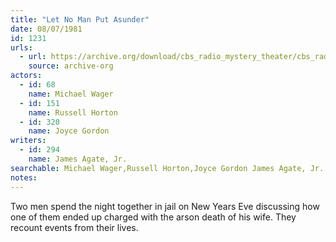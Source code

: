```yaml
---
title: "Let No Man Put Asunder"
date: 08/07/1981
id: 1231
urls: 
  - url: https://archive.org/download/cbs_radio_mystery_theater/cbs_radio_mystery_theater-1201-1250.zip/cbs_radio_mystery_theater-1201-1250%2Fcbsrmt_1231_let_no_man_put_asunder.mp3
    source: archive-org
actors:  
  - id: 68
    name: Michael Wager  
  - id: 151
    name: Russell Horton  
  - id: 320
    name: Joyce Gordon
writers:  
  - id: 294
    name: James Agate, Jr.
searchable: Michael Wager,Russell Horton,Joyce Gordon James Agate, Jr.
notes:  
---
```

Two men spend the night together in jail on New Years Eve discussing how one of them ended up charged with the arson death of his wife. They recount events from their lives.